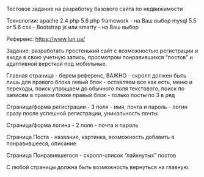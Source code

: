 Тестовое задание на разработку базового сайта по недвижимости

Технологии:
apache 2.4
php 5.6
php framework - на Ваш выбор
mysql 5.5 or 5.6
css - Bootstrap
js или smarty - на Ваш выбор

Референс: https://www.lun.ua/

Задание: разработать простенький сайт с возможностью регистрации и входа в свою учетную запись, просмотром понравившихся “постов” и адаптивной версткой под мобильные.

Главная страница - берем референс, ВАЖНО - скролл должен быть лишь для правого блока
левый блок - оставляем все как есть, меню и переходы, поиск упрощаем до обычного поля текстового, поиск по записям в правом блоке
правый блок - только посты по 3 в ряд

Страница/форма регистрации - 3 поля - имя, почта и пароль - логин сразу после успешной регистрации, уникальность почты

Страница/форма логина - 2 поля - почта и пароль

Страница Поста - название, картинка, возможность добавить в понравившееся, описание

Страница Понравившегося - скролл-список “лайкнутых” постов


С любой страницы должна быть возможность вернуться на главную.

